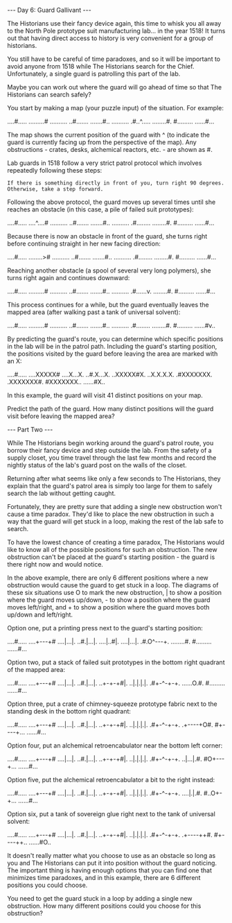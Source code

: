--- Day 6: Guard Gallivant ---

The Historians use their fancy device again, this time to whisk you all away to the North Pole prototype suit manufacturing lab... in the year 1518! It turns out that having direct access to history is very convenient for a group of historians.

You still have to be careful of time paradoxes, and so it will be important to avoid anyone from 1518 while The Historians search for the Chief. Unfortunately, a single guard is patrolling this part of the lab.

Maybe you can work out where the guard will go ahead of time so that The Historians can search safely?

You start by making a map (your puzzle input) of the situation. For example:

....#.....
.........#
..........
..#.......
.......#..
..........
.#..^.....
........#.
#.........
......#...

The map shows the current position of the guard with ^ (to indicate the guard is currently facing up from the perspective of the map). Any obstructions - crates, desks, alchemical reactors, etc. - are shown as #.

Lab guards in 1518 follow a very strict patrol protocol which involves repeatedly following these steps:

    If there is something directly in front of you, turn right 90 degrees.
    Otherwise, take a step forward.

Following the above protocol, the guard moves up several times until she reaches an obstacle (in this case, a pile of failed suit prototypes):

....#.....
....^....#
..........
..#.......
.......#..
..........
.#........
........#.
#.........
......#...

Because there is now an obstacle in front of the guard, she turns right before continuing straight in her new facing direction:

....#.....
........>#
..........
..#.......
.......#..
..........
.#........
........#.
#.........
......#...

Reaching another obstacle (a spool of several very long polymers), she turns right again and continues downward:

....#.....
.........#
..........
..#.......
.......#..
..........
.#......v.
........#.
#.........
......#...

This process continues for a while, but the guard eventually leaves the mapped area (after walking past a tank of universal solvent):

....#.....
.........#
..........
..#.......
.......#..
..........
.#........
........#.
#.........
......#v..

By predicting the guard's route, you can determine which specific positions in the lab will be in the patrol path. Including the guard's starting position, the positions visited by the guard before leaving the area are marked with an X:

....#.....
....XXXXX#
....X...X.
..#.X...X.
..XXXXX#X.
..X.X.X.X.
.#XXXXXXX.
.XXXXXXX#.
#XXXXXXX..
......#X..

In this example, the guard will visit 41 distinct positions on your map.

Predict the path of the guard. How many distinct positions will the guard visit before leaving the mapped area?

--- Part Two ---

While The Historians begin working around the guard's patrol route, you borrow their fancy device and step outside the lab. From the safety of a supply closet, you time travel through the last few months and record the nightly status of the lab's guard post on the walls of the closet.

Returning after what seems like only a few seconds to The Historians, they explain that the guard's patrol area is simply too large for them to safely search the lab without getting caught.

Fortunately, they are pretty sure that adding a single new obstruction won't cause a time paradox. They'd like to place the new obstruction in such a way that the guard will get stuck in a loop, making the rest of the lab safe to search.

To have the lowest chance of creating a time paradox, The Historians would like to know all of the possible positions for such an obstruction. The new obstruction can't be placed at the guard's starting position - the guard is there right now and would notice.

In the above example, there are only 6 different positions where a new obstruction would cause the guard to get stuck in a loop. The diagrams of these six situations use O to mark the new obstruction, | to show a position where the guard moves up/down, - to show a position where the guard moves left/right, and + to show a position where the guard moves both up/down and left/right.

Option one, put a printing press next to the guard's starting position:

....#.....
....+---+#
....|...|.
..#.|...|.
....|..#|.
....|...|.
.#.O^---+.
........#.
#.........
......#...

Option two, put a stack of failed suit prototypes in the bottom right quadrant of the mapped area:

....#.....
....+---+#
....|...|.
..#.|...|.
..+-+-+#|.
..|.|.|.|.
.#+-^-+-+.
......O.#.
#.........
......#...

Option three, put a crate of chimney-squeeze prototype fabric next to the standing desk in the bottom right quadrant:

....#.....
....+---+#
....|...|.
..#.|...|.
..+-+-+#|.
..|.|.|.|.
.#+-^-+-+.
.+----+O#.
#+----+...
......#...

Option four, put an alchemical retroencabulator near the bottom left corner:

....#.....
....+---+#
....|...|.
..#.|...|.
..+-+-+#|.
..|.|.|.|.
.#+-^-+-+.
..|...|.#.
#O+---+...
......#...

Option five, put the alchemical retroencabulator a bit to the right instead:

....#.....
....+---+#
....|...|.
..#.|...|.
..+-+-+#|.
..|.|.|.|.
.#+-^-+-+.
....|.|.#.
#..O+-+...
......#...

Option six, put a tank of sovereign glue right next to the tank of universal solvent:

....#.....
....+---+#
....|...|.
..#.|...|.
..+-+-+#|.
..|.|.|.|.
.#+-^-+-+.
.+----++#.
#+----++..
......#O..

It doesn't really matter what you choose to use as an obstacle so long as you and The Historians can put it into position without the guard noticing. The important thing is having enough options that you can find one that minimizes time paradoxes, and in this example, there are 6 different positions you could choose.

You need to get the guard stuck in a loop by adding a single new obstruction. How many different positions could you choose for this obstruction?
